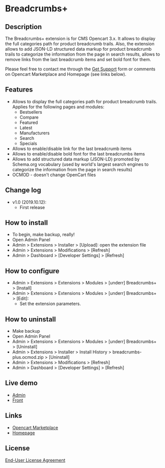 # Breadcrumbs+

## Description
The Breadcrumbs+ extension is for CMS Opencart 3.x. It allows to display the full categories path for product breadcrumb trails. Also, the extension allows to add JSON-LD structured data markup for product breadcrumb trails to categorize the information from the page in search results, allows to remove links from the last breadcrumb items and set bold font for them.

Please feel free to contact me through the <a href="https://www.opencart.com/index.php?route=support/seller&amp;35022" target="_blank">Get Support</a> form or comments on Opencart Marketplace and Homepage (see links below).

## Features
* Allows to display the full categories path for product breadcrumb trails. Applies for the following pages and modules:
  * Bestsellers
  * Compare
  * Featured
  * Latest
  * Manufacturers
  * Search
  * Specials
* Allows to enable/disable link for the last breadcrumb items
* Allows to enable/disable bold font for the last breadcrumbs items
* Allows to add structured data markup (JSON-LD) promoted by Schema.org vocabulary (used by world's largest search engines to categorize the information from the page in search results)
* OCMOD - doesn't change OpenCart files

## Change log
* v1.0 (2019.10.12):
  * First release

## How to install
* To begin, make backup, really!
* Open Admin Panel
* Admin > Extensions > Installer > [Upload]: open the extension file
* Admin > Extensions > Modifications > [Refresh]
* Admin > Dashboard > [Developer Settings] > [Refresh]

## How to configure
* Admin > Extensions > Extensions > Modules > [underr] Breadcrumbs+ > [Install]
* Admin > Extensions > Extensions > Modules > [underr] Breadcrumbs+ > [Edit]:
  * Set the extension parameters.

## How to uninstall
* Make backup
* Open Admin Panel
* Admin > Extensions > Extensions > Modules > [underr] Breadcrumbs+ > [Uninstall]
* Admin > Extensions > Installer > Install History > breadcrumbs-plus.ocmod.zip > [Uninstall]
* Admin > Extensions > Modifications > [Refresh]
* Admin > Dashboard > [Developer Settings] > [Refresh]

## Live demo
* [Admin](http://ocmod.freevar.com/oc3020/a/admin/index.php?route=extension/module/breadcrumbs)
* [Front](http://ocmod.freevar.com/oc3020/a)

## Links
* [Opencart Marketplace](https://www.opencart.com/index.php?route=marketplace/extension/info&extension_id=35022)
* [Homepage](https://underr.space/en/notes/projects/project-008.html)

## License
[End-User License Agreement](https://raw.githubusercontent.com/underr-ua/ocmod3-breadcrumbs-plus/master/EULA.txt)

